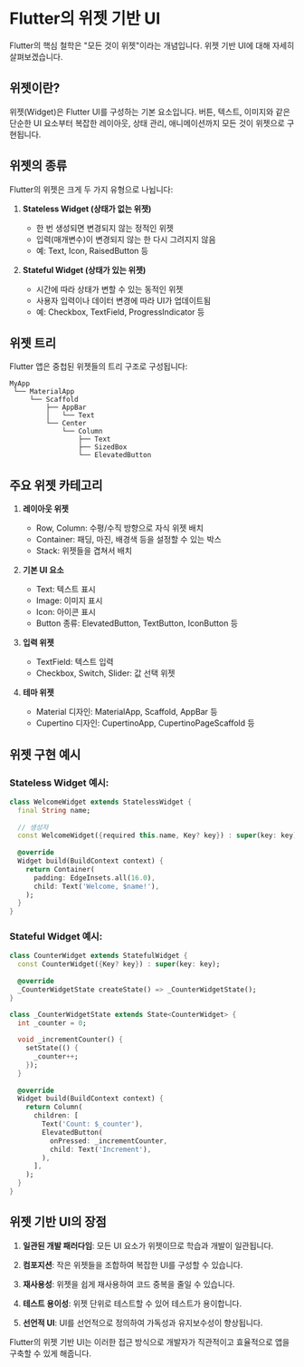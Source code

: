 # Flutter의 위젯 기반 UI

Flutter의 핵심 철학은 "모든 것이 위젯"이라는 개념입니다. 위젯 기반 UI에 대해 자세히 살펴보겠습니다.

## 위젯이란?

위젯(Widget)은 Flutter UI를 구성하는 기본 요소입니다. 버튼, 텍스트, 이미지와 같은 단순한 UI 요소부터 복잡한 레이아웃, 상태 관리, 애니메이션까지 모든 것이 위젯으로 구현됩니다.

## 위젯의 종류

Flutter의 위젯은 크게 두 가지 유형으로 나뉩니다:

1. **Stateless Widget (상태가 없는 위젯)**
   - 한 번 생성되면 변경되지 않는 정적인 위젯
   - 입력(매개변수)이 변경되지 않는 한 다시 그려지지 않음
   - 예: Text, Icon, RaisedButton 등

2. **Stateful Widget (상태가 있는 위젯)**
   - 시간에 따라 상태가 변할 수 있는 동적인 위젯
   - 사용자 입력이나 데이터 변경에 따라 UI가 업데이트됨
   - 예: Checkbox, TextField, ProgressIndicator 등

## 위젯 트리

Flutter 앱은 중첩된 위젯들의 트리 구조로 구성됩니다:

```
MyApp
 └── MaterialApp
     └── Scaffold
         ├── AppBar
         │   └── Text
         └── Center
             └── Column
                 ├── Text
                 ├── SizedBox
                 └── ElevatedButton
```

## 주요 위젯 카테고리

1. **레이아웃 위젯**
   - Row, Column: 수평/수직 방향으로 자식 위젯 배치
   - Container: 패딩, 마진, 배경색 등을 설정할 수 있는 박스
   - Stack: 위젯들을 겹쳐서 배치

2. **기본 UI 요소**
   - Text: 텍스트 표시
   - Image: 이미지 표시
   - Icon: 아이콘 표시
   - Button 종류: ElevatedButton, TextButton, IconButton 등

3. **입력 위젯**
   - TextField: 텍스트 입력
   - Checkbox, Switch, Slider: 값 선택 위젯

4. **테마 위젯**
   - Material 디자인: MaterialApp, Scaffold, AppBar 등
   - Cupertino 디자인: CupertinoApp, CupertinoPageScaffold 등

## 위젯 구현 예시

### Stateless Widget 예시:

```dart
class WelcomeWidget extends StatelessWidget {
  final String name;
  
  // 생성자
  const WelcomeWidget({required this.name, Key? key}) : super(key: key);
  
  @override
  Widget build(BuildContext context) {
    return Container(
      padding: EdgeInsets.all(16.0),
      child: Text('Welcome, $name!'),
    );
  }
}
```

### Stateful Widget 예시:

```dart
class CounterWidget extends StatefulWidget {
  const CounterWidget({Key? key}) : super(key: key);
  
  @override
  _CounterWidgetState createState() => _CounterWidgetState();
}

class _CounterWidgetState extends State<CounterWidget> {
  int _counter = 0;
  
  void _incrementCounter() {
    setState(() {
      _counter++;
    });
  }
  
  @override
  Widget build(BuildContext context) {
    return Column(
      children: [
        Text('Count: $_counter'),
        ElevatedButton(
          onPressed: _incrementCounter,
          child: Text('Increment'),
        ),
      ],
    );
  }
}
```

## 위젯 기반 UI의 장점

1. **일관된 개발 패러다임**: 모든 UI 요소가 위젯이므로 학습과 개발이 일관됩니다.

2. **컴포지션**: 작은 위젯들을 조합하여 복잡한 UI를 구성할 수 있습니다.

3. **재사용성**: 위젯을 쉽게 재사용하여 코드 중복을 줄일 수 있습니다.

4. **테스트 용이성**: 위젯 단위로 테스트할 수 있어 테스트가 용이합니다.

5. **선언적 UI**: UI를 선언적으로 정의하여 가독성과 유지보수성이 향상됩니다.

Flutter의 위젯 기반 UI는 이러한 접근 방식으로 개발자가 직관적이고 효율적으로 앱을 구축할 수 있게 해줍니다.
